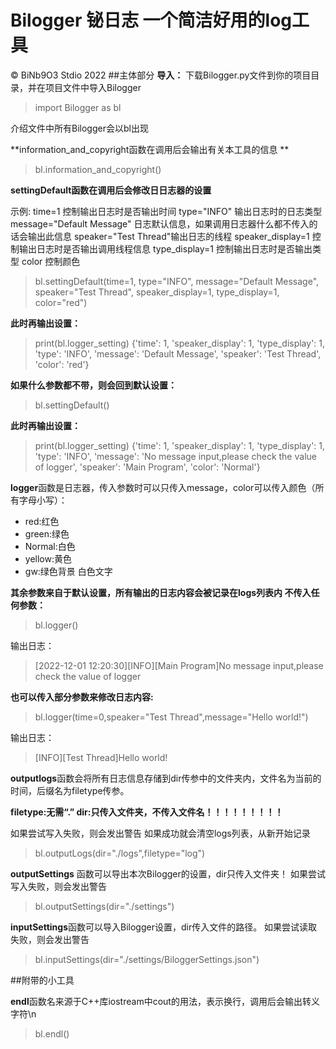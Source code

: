 # Bilogger 铋日志 一个简洁好用的log工具
&copy; BiNb9O3 Stdio 2022
##主体部分
**导入：**
下载Bilogger.py文件到你的项目目录，并在项目文件中导入Bilogger
>import Bilogger as bl

介绍文件中所有Bilogger会以bl出现

**information_and_copyright函数在调用后会输出有关本工具的信息 **
>bl.information_and_copyright()

**settingDefault函数在调用后会修改日日志器的设置**

示例: 
time=1  控制输出日志时是否输出时间
type="INFO"  输出日志时的日志类型
message="Default Message"  日志默认信息，如果调用日志器什么都不传入的话会输出此信息
speaker="Test Thread"输出日志的线程
speaker_display=1  控制输出日志时是否输出调用线程信息
type_display=1  控制输出日志时是否输出类型
color 控制颜色
>bl.settingDefault(time=1,
type="INFO",
message="Default Message",
speaker="Test Thread",
speaker_display=1,
type_display=1,
color="red")

**此时再输出设置：**
>print(bl.logger_setting)
{'time': 1, 'speaker_display': 1, 'type_display': 1, 'type': 'INFO', 'message': 'Default Message', 'speaker': 'Test Thread', 'color': 'red'}

**如果什么参数都不带，则会回到默认设置：**
>bl.settingDefault() 

**此时再输出设置：**
>print(bl.logger_setting) {'time': 1, 'speaker_display': 1, 'type_display': 1, 'type': 'INFO', 'message': 'No message input,please check the value of logger', 'speaker': 'Main Program', 'color': 'Normal'}

**logger**函数是日志器，传入参数时可以只传入message，color可以传入颜色（所有字母小写）：
- red:红色
- green:绿色
- Normal:白色
- yellow:黄色
- gw:绿色背景 白色文字

**其余参数来自于默认设置，所有输出的日志内容会被记录在logs列表内 不传入任何参数：**
>bl.logger() 

输出日志：
>[2022-12-01 12:20:30][INFO][Main Program]No message input,please check the value of logger

**也可以传入部分参数来修改日志内容:**
>bl.logger(time=0,speaker="Test Thread",message="Hello world!")

输出日志：
>[INFO][Test Thread]Hello world!

**outputlogs**函数会将所有日志信息存储到dir传参中的文件夹内，文件名为当前的时间，后缀名为filetype传参。

**filetype:无需“.” dir:只传入文件夹，不传入文件名！！！！！！！！！**

如果尝试写入失败，则会发出警告 
如果成功就会清空logs列表，从新开始记录 
> bl.outputLogs(dir="./logs",filetype="log")

**outputSettings**
函数可以导出本次Bilogger的设置，dir只传入文件夹！ 如果尝试写入失败，则会发出警告
> bl.outputSettings(dir="./settings")

**inputSettings**函数可以导入Bilogger设置，dir传入文件的路径。 如果尝试读取失败，则会发出警告
>bl.inputSettings(dir="./settings/BiloggerSettings.json")

##附带的小工具

**endl**函数名来源于C++库iostream中cout的用法，表示换行，调用后会输出转义字符\n 
> bl.endl()
